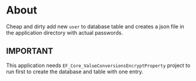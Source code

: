 # About

Cheap and dirty add new `user` to database table and creates a json file in the application directory with actual passwords.

## IMPORTANT

This application needs `EF_Core_ValueConversionsEncryptProperty` project to run first to create the database and table with one entry.